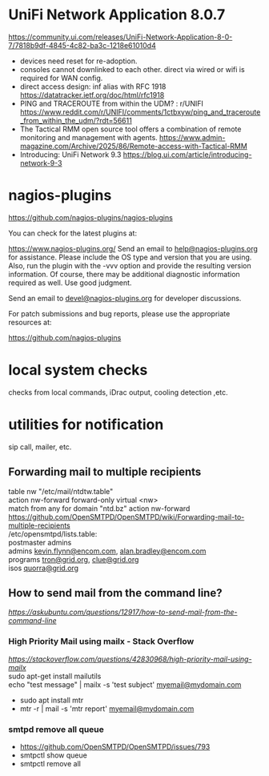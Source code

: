 # UniFi Network Application 8.0.7
https://community.ui.com/releases/UniFi-Network-Application-8-0-7/7818b9df-4845-4c82-ba3c-1218e61010d4
 - devices need reset for re-adoption.
 - consoles cannot downlinked to each other. direct via wired or wifi is required for WAN config.
 - direct access design: inf alias with RFC 1918 https://datatracker.ietf.org/doc/html/rfc1918
 - PING and TRACEROUTE from within the UDM? : r/UNIFI https://www.reddit.com/r/UNIFI/comments/1ctbxyw/ping_and_traceroute_from_within_the_udm/?rdt=56611
 - The Tactical RMM open source tool offers a combination of remote monitoring and management with agents. https://www.admin-magazine.com/Archive/2025/86/Remote-access-with-Tactical-RMM
 - Introducing: UniFi Network 9.3 https://blog.ui.com/article/introducing-network-9-3

# nagios-plugins
https://github.com/nagios-plugins/nagios-plugins

You can check for the latest plugins at:

https://www.nagios-plugins.org/
Send an email to help@nagios-plugins.org for assistance. Please include the OS type and version that you are using. Also, run the plugin with the -vvv option and provide the resulting version information. Of course, there may be additional diagnostic information required as well. Use good judgment.

Send an email to devel@nagios-plugins.org for developer discussions.

For patch submissions and bug reports, please use the appropriate resources at:

https://github.com/nagios-plugins

# local system checks
checks from local commands, iDrac output, cooling detection ,etc.

# utilities for notification
sip call, mailer, etc.
## Forwarding mail to multiple recipients
table nw "/etc/mail/ntdtw.table" <br>
action nw-forward forward-only virtual \<nw\> <br>
match from any for domain "ntd.bz" action nw-forward <br>
https://github.com/OpenSMTPD/OpenSMTPD/wiki/Forwarding-mail-to-multiple-recipients <br>
 /etc/opensmtpd/lists.table: <br>
 postmaster admins <br>
 admins kevin.flynn@encom.com, alan.bradley@encom.com <br>
 programs tron@grid.org, clue@grid.org <br> 
 isos quorra@grid.org <br>
## How to send mail from the command line?
<i>https://askubuntu.com/questions/12917/how-to-send-mail-from-the-command-line</i><br>
### High Priority Mail using mailx - Stack Overflow
<i> https://stackoverflow.com/questions/42830968/high-priority-mail-using-mailx </i> <br>
sudo apt-get install mailutils <br>
echo "test message" | mailx -s 'test subject' myemail@mydomain.com
 - sudo apt install mtr
 - mtr -r | mail -s 'mtr report' myemail@mydomain.com
### smtpd remove all queue
 - https://github.com/OpenSMTPD/OpenSMTPD/issues/793
 - smtpctl show queue
 - smtpctl remove all

